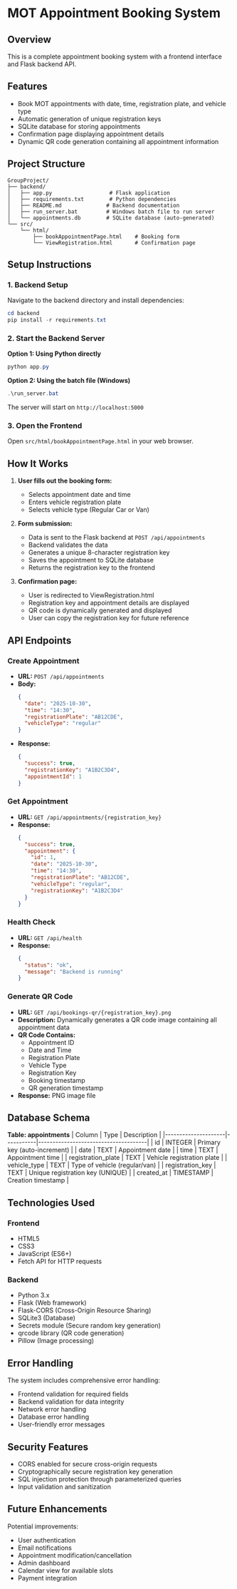 # MOT Appointment Booking System

## Overview
This is a complete appointment booking system with a frontend interface and Flask backend API.

## Features
- Book MOT appointments with date, time, registration plate, and vehicle type
- Automatic generation of unique registration keys
- SQLite database for storing appointments
- Confirmation page displaying appointment details
- Dynamic QR code generation containing all appointment information

## Project Structure
```
GroupProject/
├── backend/
│   ├── app.py                  # Flask application
│   ├── requirements.txt        # Python dependencies
│   ├── README.md              # Backend documentation
│   ├── run_server.bat         # Windows batch file to run server
│   └── appointments.db        # SQLite database (auto-generated)
└── src/
    └── html/
        ├── bookAppointmentPage.html    # Booking form
        └── ViewRegistration.html       # Confirmation page
```

## Setup Instructions

### 1. Backend Setup

Navigate to the backend directory and install dependencies:
```powershell
cd backend
pip install -r requirements.txt
```

### 2. Start the Backend Server

**Option 1: Using Python directly**
```powershell
python app.py
```

**Option 2: Using the batch file (Windows)**
```powershell
.\run_server.bat
```

The server will start on `http://localhost:5000`

### 3. Open the Frontend

Open `src/html/bookAppointmentPage.html` in your web browser.

## How It Works

1. **User fills out the booking form:**
   - Selects appointment date and time
   - Enters vehicle registration plate
   - Selects vehicle type (Regular Car or Van)

2. **Form submission:**
   - Data is sent to the Flask backend at `POST /api/appointments`
   - Backend validates the data
   - Generates a unique 8-character registration key
   - Saves the appointment to SQLite database
   - Returns the registration key to the frontend

3. **Confirmation page:**
   - User is redirected to ViewRegistration.html
   - Registration key and appointment details are displayed
   - QR code is dynamically generated and displayed
   - User can copy the registration key for future reference

## API Endpoints

### Create Appointment
- **URL:** `POST /api/appointments`
- **Body:**
  ```json
  {
    "date": "2025-10-30",
    "time": "14:30",
    "registrationPlate": "AB12CDE",
    "vehicleType": "regular"
  }
  ```
- **Response:**
  ```json
  {
    "success": true,
    "registrationKey": "A1B2C3D4",
    "appointmentId": 1
  }
  ```

### Get Appointment
- **URL:** `GET /api/appointments/{registration_key}`
- **Response:**
  ```json
  {
    "success": true,
    "appointment": {
      "id": 1,
      "date": "2025-10-30",
      "time": "14:30",
      "registrationPlate": "AB12CDE",
      "vehicleType": "regular",
      "registrationKey": "A1B2C3D4"
    }
  }
  ```

### Health Check
- **URL:** `GET /api/health`
- **Response:**
  ```json
  {
    "status": "ok",
    "message": "Backend is running"
  }
  ```

### Generate QR Code
- **URL:** `GET /api/bookings-qr/{registration_key}.png`
- **Description:** Dynamically generates a QR code image containing all appointment data
- **QR Code Contains:**
  - Appointment ID
  - Date and Time
  - Registration Plate
  - Vehicle Type
  - Registration Key
  - Booking timestamp
  - QR generation timestamp
- **Response:** PNG image file

## Database Schema

**Table: appointments**
| Column              | Type      | Description                          |
|---------------------|-----------|--------------------------------------|
| id                  | INTEGER   | Primary key (auto-increment)         |
| date                | TEXT      | Appointment date                     |
| time                | TEXT      | Appointment time                     |
| registration_plate  | TEXT      | Vehicle registration plate           |
| vehicle_type        | TEXT      | Type of vehicle (regular/van)        |
| registration_key    | TEXT      | Unique registration key (UNIQUE)     |
| created_at          | TIMESTAMP | Creation timestamp                   |

## Technologies Used

### Frontend
- HTML5
- CSS3
- JavaScript (ES6+)
- Fetch API for HTTP requests

### Backend
- Python 3.x
- Flask (Web framework)
- Flask-CORS (Cross-Origin Resource Sharing)
- SQLite3 (Database)
- Secrets module (Secure random key generation)
- qrcode library (QR code generation)
- Pillow (Image processing)

## Error Handling

The system includes comprehensive error handling:
- Frontend validation for required fields
- Backend validation for data integrity
- Network error handling
- Database error handling
- User-friendly error messages

## Security Features

- CORS enabled for secure cross-origin requests
- Cryptographically secure registration key generation
- SQL injection protection through parameterized queries
- Input validation and sanitization

## Future Enhancements

Potential improvements:
- User authentication
- Email notifications
- Appointment modification/cancellation
- Admin dashboard
- Calendar view for available slots
- Payment integration
